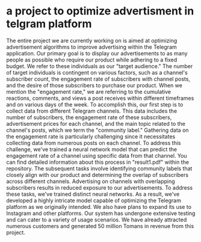 # a project to optimize advertisment in telgram platform
The entire project we are currently working on is aimed at optimizing advertisement algorithms to improve advertising within the Telegram application. 
Our primary goal is to display our advertisements to as many people as possible who require our product while adhering to a fixed budget.
We refer to these individuals as our "target audience." The number of target individuals is contingent on various factors, such as a channel's subscriber count, 
the engagement rate of subscribers with channel posts, and the desire of those subscribers to purchase our product. When we mention the "engagement rate,"
we are referring to the cumulative reactions, comments, and views a post receives within different timeframes and on various days of the week.
To accomplish this, our first step is to collect data from different Telegram channels. This data includes the number of subscribers, 
the engagement rate of these subscribers, advertisement prices for each channel, and the main topic related to the channel's posts, which we term the "community label."
Gathering data on the engagement rate is particularly challenging since it necessitates collecting data from numerous posts on each channel. To address this challenge,
we've trained a neural network model that can predict the engagement rate of a channel using specific data from that channel. You can find detailed information about
this process in "result1.pdf" within the repository.
The subsequent tasks involve identifying community labels that closely align with our product and determining the overlap of subscribers across different channels. 
Advertising on channels with overlapping subscribers results in reduced exposure to our advertisements. To address these tasks, we've trained distinct neural networks. 
As a result, we've developed a highly intricate model capable of optimizing the Telegram platform as we originally intended. We also have plans to expand its use to
Instagram and other platforms. Our system has undergone extensive testing and can cater to a variety of usage scenarios. We have already attracted numerous customers 
and generated 50 million Tomans in revenue from this project.
